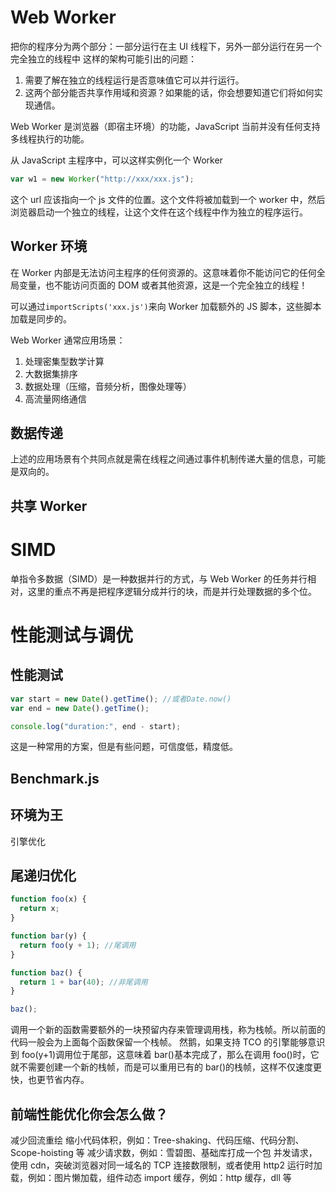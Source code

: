 # Web Worker

把你的程序分为两个部分：一部分运行在主 UI 线程下，另外一部分运行在另一个完全独立的线程中
这样的架构可能引出的问题：

1. 需要了解在独立的线程运行是否意味值它可以并行运行。
2. 这两个部分能否共享作用域和资源？如果能的话，你会想要知道它们将如何实现通信。

Web Worker 是浏览器（即宿主环境）的功能，JavaScript 当前并没有任何支持多线程执行的功能。

从 JavaScript 主程序中，可以这样实例化一个 Worker

```js
var w1 = new Worker("http://xxx/xxx.js");
```

这个 url 应该指向一个 js 文件的位置。这个文件将被加载到一个 worker 中，然后浏览器启动一个独立的线程，让这个文件在这个线程中作为独立的程序运行。

## Worker 环境

在 Worker 内部是无法访问主程序的任何资源的。这意味着你不能访问它的任何全局变量，也不能访问页面的 DOM 或者其他资源，这是一个完全独立的线程！

可以通过`importScripts('xxx.js')`来向 Worker 加载额外的 JS 脚本，这些脚本加载是同步的。

Web Worker 通常应用场景：

1. 处理密集型数学计算
2. 大数据集排序
3. 数据处理（压缩，音频分析，图像处理等）
4. 高流量网络通信

## 数据传递

上述的应用场景有个共同点就是需在线程之间通过事件机制传递大量的信息，可能是双向的。

## 共享 Worker

# SIMD

单指令多数据（SIMD）是一种数据并行的方式，与 Web Worker 的任务并行相对，这里的重点不再是把程序逻辑分成并行的块，而是并行处理数据的多个位。

# 性能测试与调优

## 性能测试

```js
var start = new Date().getTime(); //或者Date.now()
var end = new Date().getTime();

console.log("duration:", end - start);
```

这是一种常用的方案，但是有些问题，可信度低，精度低。

## Benchmark.js

## 环境为王

引擎优化

## 尾递归优化

```js
function foo(x) {
  return x;
}

function bar(y) {
  return foo(y + 1); //尾调用
}

function baz() {
  return 1 + bar(40); //非尾调用
}

baz();
```

调用一个新的函数需要额外的一块预留内存来管理调用栈，称为栈帧。所以前面的代码一般会为上面每个函数保留一个栈帧。
然鹅，如果支持 TCO 的引擎能够意识到 foo(y+1)调用位于尾部，这意味着 bar()基本完成了，那么在调用 foo()时，它就不需要创建一个新的栈帧，而是可以重用已有的 bar()的栈帧，这样不仅速度更快，也更节省内存。

## 前端性能优化你会怎么做？

减少回流重绘
缩小代码体积，例如：Tree-shaking、代码压缩、代码分割、Scope-hoisting 等
减少请求数，例如：雪碧图、基础库打成一个包
并发请求，使用 cdn，突破浏览器对同一域名的 TCP 连接数限制，或者使用 http2
运行时加载，例如：图片懒加载，组件动态 import
缓存，例如：http 缓存，dll 等
